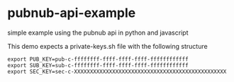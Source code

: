 # pubnub-api-example
simple example using the pubnub api in python and javascript

This demo expects a private-keys.sh file with the following structure

```
export PUB_KEY=pub-c-ffffffff-ffff-ffff-ffff-ffffffffffff 
export SUB_KEY=sub-c-ffffffff-ffff-ffff-ffff-ffffffffffff
export SEC_KEY=sec-c-XXXXXXXXXXXXXXXXXXXXXXXXXXXXXXXXXXXXXXXXXXXXXXXX
```

